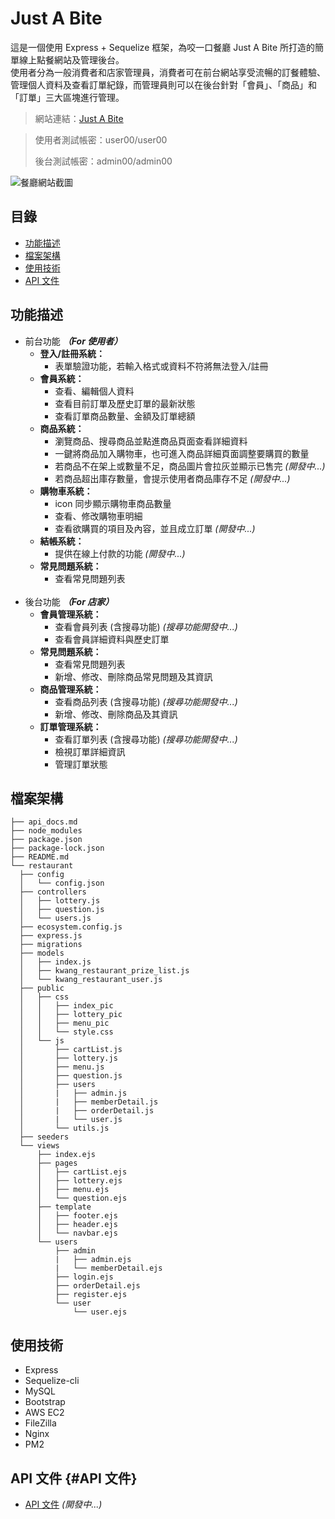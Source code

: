 # Just A Bite

這是一個使用 Express + Sequelize 框架，為咬一口餐廳 Just A Bite 所打造的簡單線上點餐網站及管理後台。<br>
使用者分為一般消費者和店家管理員，消費者可在前台網站享受流暢的訂餐體驗、管理個人資料及查看訂單紀錄，而管理員則可以在後台針對「會員」、「商品」和「訂單」三大區塊進行管理。

> 網站連結：[Just A Bite](123)

> 使用者測試帳密：user00/user00
>
> 後台測試帳密：admin00/admin00

![餐廳網站截圖](https://user-images.githubusercontent.com/80152099/182073338-899c0396-c309-4898-b32b-ac020828f1f9.png "餐廳網站截圖")

## 目錄

- [功能描述](#功能描述)
- [檔案架構](#檔案架構)
- [使用技術](#使用技術)
- [API 文件](#API文件)

## 功能描述

- 前台功能 **_（For 使用者）_**
  - **登入/註冊系統：**
    - 表單驗證功能，若輸入格式或資料不符將無法登入/註冊
      <br>
  - **會員系統：**
    - 查看、編輯個人資料
    - 查看目前訂單及歷史訂單的最新狀態
    - 查看訂單商品數量、金額及訂單總額
      <br>
  - **商品系統：**
    - 瀏覽商品、搜尋商品並點進商品頁面查看詳細資料
    - 一鍵將商品加入購物車，也可進入商品詳細頁面調整要購買的數量
    - 若商品不在架上或數量不足，商品圖片會拉灰並顯示已售完 _(開發中...)_
    - 若商品超出庫存數量，會提示使用者商品庫存不足 _(開發中...)_
      <br>
  - **購物車系統：**
    - icon 同步顯示購物車商品數量
    - 查看、修改購物車明細
    - 查看欲購買的項目及內容，並且成立訂單 _(開發中...)_
      <br>
  - **結帳系統：**
    - 提供在線上付款的功能 _(開發中...)_
      <br>
  - **常見問題系統：**
    - 查看常見問題列表
      <br><br>
- 後台功能 **_（For 店家）_**
  - **會員管理系統：**
    - 查看會員列表 (含搜尋功能) _(搜尋功能開發中...)_
    - 查看會員詳細資料與歷史訂單
      <br>
  - **常見問題系統：**
    - 查看常見問題列表
    - 新增、修改、刪除商品常見問題及其資訊
      <br>
  - **商品管理系統：**
    - 查看商品列表 (含搜尋功能) _(搜尋功能開發中...)_
    - 新增、修改、刪除商品及其資訊
      <br>
  - **訂單管理系統：**
    - 查看訂單列表 (含搜尋功能) _(搜尋功能開發中...)_
    - 檢視訂單詳細資訊
    - 管理訂單狀態
      <br>

## 檔案架構

```
├── api_docs.md
├── node_modules
├── package.json
├── package-lock.json
├── README.md
└── restaurant
  ├── config
  │   └── config.json
  ├── controllers
  │   ├── lottery.js
  │   ├── question.js
  │   └── users.js
  ├── ecosystem.config.js
  ├── express.js
  ├── migrations
  ├── models
  │   ├── index.js
  │   ├── kwang_restaurant_prize_list.js
  │   └── kwang_restaurant_user.js
  ├── public
  │   ├── css
  │   │   ├── index_pic
  │   │   ├── lottery_pic
  │   │   ├── menu_pic
  │   │   └── style.css
  │   └── js
  │       ├── cartList.js
  │       ├── lottery.js
  │       ├── menu.js
  │       ├── question.js
  │       ├── users
  │       |   ├── admin.js
  │       |   ├── memberDetail.js
  │       |   ├── orderDetail.js
  │       |   └── user.js
  │       └── utils.js
  ├── seeders
  └── views
      ├── index.ejs
      ├── pages
      │   ├── cartList.ejs
      │   ├── lottery.ejs
      │   ├── menu.ejs
      │   └── question.ejs
      ├── template
      │   ├── footer.ejs
      │   ├── header.ejs
      │   └── navbar.ejs
      └── users
          ├── admin
          |   ├── admin.ejs
          |   └── memberDetail.ejs
          ├── login.ejs
          ├── orderDetail.ejs
          ├── register.ejs
          └── user
              └── user.ejs
```

## 使用技術

- Express
- Sequelize-cli
- MySQL
- Bootstrap
- AWS EC2
- FileZilla
- Nginx
- PM2

## API 文件 {#API 文件}

- [API 文件](./api_docs.md) _(開發中...)_
